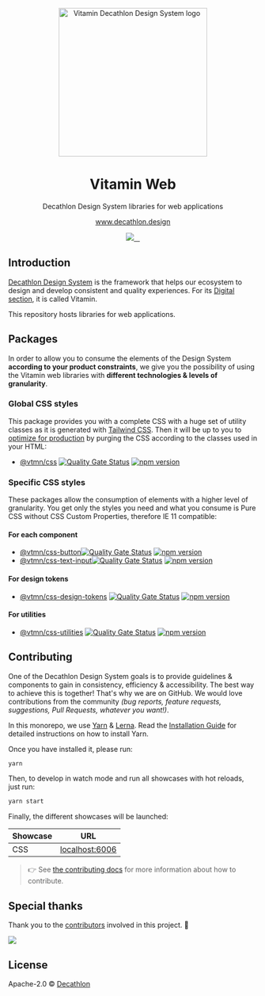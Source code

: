 <p align="center">
  <img
    width="300px"
    src="https://user-images.githubusercontent.com/9600228/102414461-e3b92b00-3ff6-11eb-9c96-5f37c4d5e02c.png"
    alt="Vitamin Decathlon Design System logo" />
</p>

<h1 align="center">Vitamin Web</h1>

<p align="center">Decathlon Design System libraries for web applications</p>

<p align="center"><a href="https://www.decathlon.design">www.decathlon.design</a></p>

<p align="center">
  <a aria-label="contributors graph" href="https://github.com/decathlon/vitamin-web/graphs/contributors">
    <img src="https://img.shields.io/github/contributors/decathlon/vitamin-web.svg">
  </a>
  <a aria-label="last commit" href="https://github.com/Decathlon/vitamin-web/commits">
    <img alt="" src=
  "https://img.shields.io/github/last-commit/decathlon/vitamin-web.svg">
  </a>
  <a aria-label="license" href="https://github.com/decathlon/vitamin-web/blob/main/LICENSE">
    <img src="https://img.shields.io/github/license/decathlon/vitamin-web.svg" alt="">
  </a>
  <a aria-label="GitHub Actions - Build main branch" href="https://github.com/Decathlon/vitamin-web/actions">
    <img src="https://github.com/Decathlon/vitamin-web/workflows/Build%20main%20branch/badge.svg" alt="">
  </a>
</p>

## Introduction

[Decathlon Design System](https://decathlon.design) is the framework that helps our ecosystem to design and develop consistent and quality experiences. For its [Digital section](https://www.decathlon.design/726f8c765/p/6145b2-overview), it is called Vitamin.

This repository hosts libraries for web applications.

## Packages

In order to allow you to consume the elements of the Design System **according to your product constraints**, we give you the possibility of using the Vitamin web libraries with **different technologies & levels of granularity**.

### Global CSS styles

This package provides you with a complete CSS with a huge set of utility classes as it is generated with [Tailwind CSS](https://tailwindcss.com). Then it will be up to you to [optimize for production](https://tailwindcss.com/docs/optimizing-for-production) by purging the CSS according to the classes used in your HTML:

- [@vtmn/css](https://github.com/Decathlon/vitamin-web/tree/main/packages/sources/css#readme) [![Quality Gate Status](https://sonarcloud.io/api/project_badges/measure?project=decathlon_vitamin-web_css&metric=alert_status)](https://sonarcloud.io/dashboard?id=decathlon_vitamin-web_css) [![npm version](https://img.shields.io/npm/v/@vtmn/css?style=flat)](https://www.npmjs.com/package/@vtmn/css)

### Specific CSS styles

These packages allow the consumption of elements with a higher level of granularity. You get only the styles you need and what you consume is Pure CSS without CSS Custom Properties, therefore IE 11 compatible:

#### For each component

- [@vtmn/css-button](https://github.com/Decathlon/vitamin-web/tree/main/packages/sources/css/src/components/button#readme)[![Quality Gate Status](https://sonarcloud.io/api/project_badges/measure?project=decathlon_vitamin-web_css_components_button&metric=alert_status)](https://sonarcloud.io/dashboard?id=decathlon_vitamin-web_css_components_button) [![npm version](https://img.shields.io/npm/v/@vtmn/css-button?style=flat)](https://www.npmjs.com/package/@vtmn/css-button)
- [@vtmn/css-text-input](https://github.com/Decathlon/vitamin-web/tree/main/packages/sources/css/src/components/text-input#readme)[![Quality Gate Status](https://sonarcloud.io/api/project_badges/measure?project=decathlon_vitamin-web_css_components_button&metric=alert_status)](https://sonarcloud.io/dashboard?id=decathlon_vitamin-web_css_components_text-input) [![npm version](https://img.shields.io/npm/v/@vtmn/css-text-input?style=flat)](https://www.npmjs.com/package/@vtmn/css-text-input)

#### For design tokens

- [@vtmn/css-design-tokens](https://github.com/Decathlon/vitamin-web/tree/main/packages/sources/css/src/design-tokens#readme) [![Quality Gate Status](https://sonarcloud.io/api/project_badges/measure?project=decathlon_vitamin-web_css_design-tokens&metric=alert_status)](https://sonarcloud.io/dashboard?id=decathlon_vitamin-web_css_design-tokens) [![npm version](https://img.shields.io/npm/v/@vtmn/css-design-tokens?style=flat)](https://www.npmjs.com/package/@vtmn/css-design-tokens)

#### For utilities

- [@vtmn/css-utilities](https://github.com/Decathlon/vitamin-web/tree/main/packages/sources/css/src/utilities#readme) [![Quality Gate Status](https://sonarcloud.io/api/project_badges/measure?project=decathlon_vitamin-web_css_utilities&metric=alert_status)](https://sonarcloud.io/dashboard?id=decathlon_vitamin-web_css_utilities) [![npm version](https://img.shields.io/npm/v/@vtmn/css-utilities?style=flat)](https://www.npmjs.com/package/@vtmn/css-utilities)

## Contributing

One of the Decathlon Design System goals is to provide guidelines & components to gain in consistency, efficiency & accessibility. The best way to achieve this is together!
That's why we are on GitHub. We would love contributions from the community _(bug reports, feature requests, suggestions, Pull Requests, whatever you want!)_.

In this monorepo, we use [Yarn](https://yarnpkg.com) & [Lerna](https://github.com/lerna/lerna).
Read the [Installation Guide](https://yarnpkg.com/en/docs/install) for detailed instructions on how to install Yarn.

Once you have installed it, please run:

```sh
yarn
```

Then, to develop in watch mode and run all showcases with hot reloads, just run:

```sh
yarn start
```

Finally, the different showcases will be launched:

| Showcase | URL                                     |
| -------- | --------------------------------------- |
| CSS      | [localhost:6006](http://localhost:6006) |

> 👉 See [the contributing docs](CONTRIBUTING.md) for more information about how to contribute.

## Special thanks

Thank you to the [contributors](https://github.com/Decathlon/vitamin-web/graphs/contributors) involved in this project. 💙

<a href="https://github.com/decathlon/vitamin-web/graphs/contributors">
  <img src="https://contrib.rocks/image?repo=decathlon/vitamin-web" />
</a>

## License

Apache-2.0 © [Decathlon](https://github.com/Decathlon)
